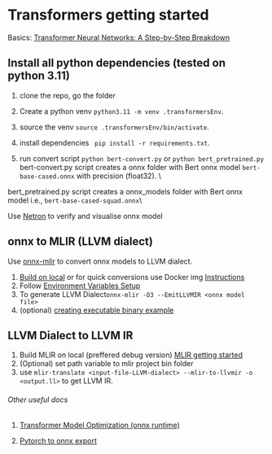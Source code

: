 # Transformers getting started
Basics: [Transformer Neural Networks: A Step-by-Step Breakdown](https://builtin.com/artificial-intelligence/transformer-neural-network)

## Install all python dependencies (tested on python 3.11)
  1. clone the repo, go the folder

  2. Create a python venv `python3.11 -m venv .transformersEnv`.

  3. source the venv `source .transformersEnv/bin/activate`.

  4. install dependencies ` pip install -r requirements.txt`.

  5. run convert script `python bert-convert.py` or `python bert_pretrained.py`
  bert-convert.py script creates a onnx folder with Bert onnx model `bert-base-cased.onnx` with precision (float32). \

  bert_pretrained.py script creates a onnx_models folder with Bert onnx model i.e.,  `bert-base-cased-squad.onnx`\

  Use [Netron](https://netron.app/) to verify and visualise onnx model

## onnx to MLIR (LLVM dialect)
Use [onnx-mlir](https://github.com/onnx/onnx-mlir) to convert onnx models to LLVM dialect.
1. [Build on local](https://github.com/onnx/onnx-mlir/blob/main/docs/BuildONNX.md) or for quick conversions use Docker img [Instructions](https://github.com/onnx/onnx-mlir/blob/main/docs/Docker.md)
2. Follow [Environment Variables Setup](https://github.com/onnx/onnx-mlir/blob/main/docs/mnist_example/README.md#environment-variables-setup)
3. To generate LLVM Dialect`onnx-mlir -O3 --EmitLLVMIR <onnx model file>`
4. (optional) [creating executable binary example](https://github.com/onnx/onnx-mlir/blob/main/docs/mnist_example/README.md)

## LLVM Dialect to LLVM IR
1. Build MLIR on local (preffered debug version) [MLIR getting started](https://mlir.llvm.org/getting_started/)
2. (Optional) set path variable to mlir project bin folder
3. use `mlir-translate <input-file-LLVM-dialect> --mlir-to-llvmir -o <output.ll>` to get LLVM IR.

###### Other useful docs

1. [Transformer Model Optimization (onnx runtime)](https://onnxruntime.ai/docs/performance/transformers-optimization.html)

2. [Pytorch to onnx export](https://pytorch.org/tutorials/advanced/super_resolution_with_onnxruntime.html)

   

